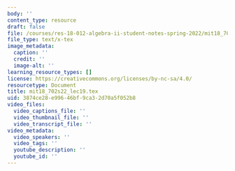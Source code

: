 ```yaml
---
body: ''
content_type: resource
draft: false
file: /courses/res-18-012-algebra-ii-student-notes-spring-2022/mit18_702s22_lec19.tex
file_type: text/x-tex
image_metadata:
  caption: ''
  credit: ''
  image-alt: ''
learning_resource_types: []
license: https://creativecommons.org/licenses/by-nc-sa/4.0/
resourcetype: Document
title: mit18_702s22_lec19.tex
uid: 3874ce28-e996-46bf-9ca3-2d70a5f052b8
video_files:
  video_captions_file: ''
  video_thumbnail_file: ''
  video_transcript_file: ''
video_metadata:
  video_speakers: ''
  video_tags: ''
  youtube_description: ''
  youtube_id: ''
---
```

